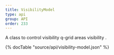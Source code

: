 ```yaml
---
title: VisibilityModel
type: api
group: API
order: 233
---
```

A class to control visibility q-grid areas visibility .

{% docTable "source/api/visibility-model.json" %}


